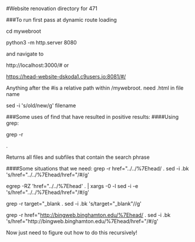 #Website renovation directory for 471

###To run first pass at dynamic route loading

cd mywebroot

python3 -m http.server 8080

and navigate to

http://localhost:3000/# or

https://head-website-dskoda1.c9users.io:8081/#/

Anything after the #is a relative path within /mywebroot. need .html in file name



sed -i 's/old/new/g' filename

###Some uses of find that have resulted in positive results:
####Using grep:

grep -r <search phrase> .

Returns all files and subfiles that contain the search phrase

####Some situations that we need:
grep -r href=\"../../%7Ehead/ .
sed -i .bk 's/href="..\/..\/%7Ehead/href="\/#/g' <filename>

egrep -RZ 'href=\"..\/..\/%7Ehead' . | xargs -0 -l sed -i -e 's/href="..\/..\/%7Ehead/href="\/#/g'

grep -r target=\"_blank .
sed -i .bk 's/target="_blank"//g' <filename>

grep -r href=\"http://bingweb.binghamton.edu/%7Ehead/ .
sed -i .bk 's/href="http:\/\/bingweb.binghamton.edu\/%7Ehead/href="\/#/g' <filename>

Now just need to figure out how to do this recursively!


